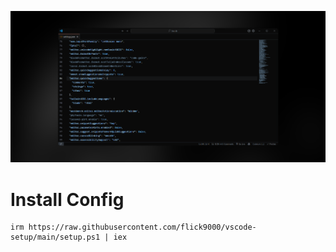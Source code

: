 ![App Screenshot](/preview.png)

# Install Config

```
irm https://raw.githubusercontent.com/flick9000/vscode-setup/main/setup.ps1 | iex
```
